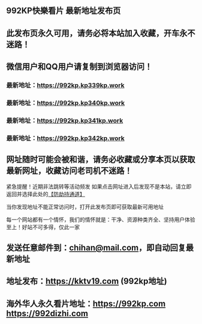 ## **992KP快樂看片 最新地址发布页**
## 此发布页永久可用，请务必将本站加入收藏，开车永不迷路！
## 微信用户和QQ用户请复制到浏览器访问！
### 最新地址：https://992kp.kp339kp.work

### 最新地址：https://992kp.kp340kp.work

### 最新地址：https://992kp.kp341kp.work

### 最新地址：https://992kp.kp342kp.work


## 网址随时可能会被和谐，请务必收藏或分享本页以获取最新网址，收藏访问老司机不迷路！

紧急提醒！近期非法跳转等活动频发
如果点击网址进入后发现不是本站，请立即返回并选择此处的[【防劫持通道】](https://23.224.130.222:7583)

当你发现地址不能正常访问时，打开此发布页即可获取最新可用地址

每一个网站都有一个情怀，我们的情怀就是：干净、资源种类齐全、坚持用户体验至上！好站不可多得，仅此一家

## 发送任意邮件到：chihan@mail.com，即自动回复最新地址
## 地址发布：https://kktv19.com  (992kp地址)
## 海外华人永久看片地址：https://992kp.com  https://992dizhi.com
